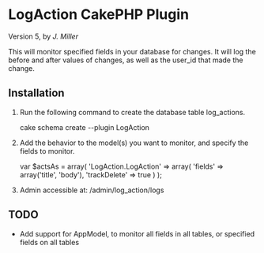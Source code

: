 LogAction CakePHP Plugin
=============

Version 5, by _J. Miller_

This will monitor specified fields in your database for changes.
It will log the before and after values of changes, as well as the user_id that made the change.

Installation
------------

1) Run the following command to create the database table log_actions.

    cake schema create --plugin LogAction


2) Add the behavior to the model(s) you want to monitor, and specify the fields to monitor.

	var $actsAs = array(
		'LogAction.LogAction' => array(
			'fields' => array('title', 'body'),
			'trackDelete' => true
		)
	);


3) Admin accessible at: /admin/log_action/logs

TODO
----

* Add support for AppModel, to monitor all fields in all tables, or specified fields on all tables

